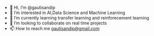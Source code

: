 - 👋 Hi, I’m @gautisandip
- 👀 I’m interested in AI,Data Science and Machine Learning
- 🌱 I’m currently learning transfer learning and reinforecement learning
- 💞️ I’m looking to collaborate on real time projects
- 📫 How to reach me gautisandip@gmail.com

<!---
gautisandip/gautisandip is a ✨ special ✨ repository because its `README.md` (this file) appears on your GitHub profile.
You can click the Preview link to take a look at your changes.
--->
